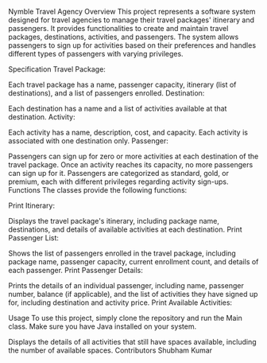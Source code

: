 Nymble Travel Agency
Overview
This project represents a software system designed for travel agencies to manage their travel packages' itinerary and passengers. It provides functionalities to create and maintain travel packages, destinations, activities, and passengers. The system allows passengers to sign up for activities based on their preferences and handles different types of passengers with varying privileges.

Specification
Travel Package:

Each travel package has a name, passenger capacity, itinerary (list of destinations), and a list of passengers enrolled.
Destination:

Each destination has a name and a list of activities available at that destination.
Activity:

Each activity has a name, description, cost, and capacity. Each activity is associated with one destination only.
Passenger:

Passengers can sign up for zero or more activities at each destination of the travel package.
Once an activity reaches its capacity, no more passengers can sign up for it.
Passengers are categorized as standard, gold, or premium, each with different privileges regarding activity sign-ups.
Functions
The classes provide the following functions:

Print Itinerary:

Displays the travel package's itinerary, including package name, destinations, and details of available activities at each destination.
Print Passenger List:

Shows the list of passengers enrolled in the travel package, including package name, passenger capacity, current enrollment count, and details of each passenger.
Print Passenger Details:

Prints the details of an individual passenger, including name, passenger number, balance (if applicable), and the list of activities they have signed up for, including destination and activity price.
Print Available Activities:

Usage
To use this project, simply clone the repository and run the Main class. Make sure you have Java installed on your system.

Displays the details of all activities that still have spaces available, including the number of available spaces.
Contributors
Shubham Kumar
